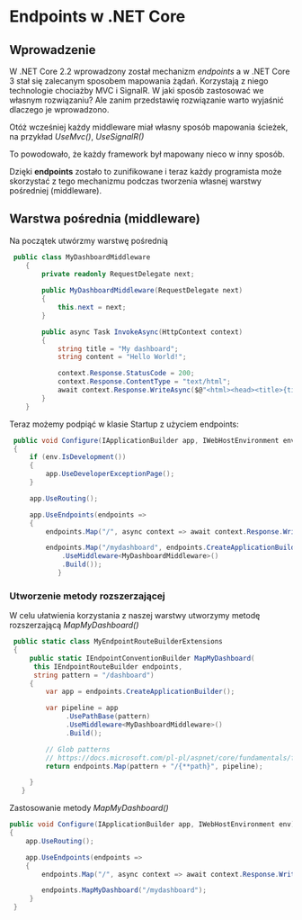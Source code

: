 # Endpoints w .NET Core

## Wprowadzenie
W .NET Core 2.2 wprowadzony został mechanizm *endpoints* a w .NET Core 3 stał się zalecanym sposobem mapowania żądań.
Korzystają z niego technologie chociażby MVC i SignalR. W jaki sposób zastosować we własnym rozwiązaniu?
Ale zanim przedstawię rozwiązanie warto wyjaśnić dlaczego je wprowadzono.

Otóż wcześniej każdy middleware miał własny sposób mapowania ścieżek, na przykład *UseMvc()*, *UseSignalR()*

To powodowało, że każdy framework był mapowany nieco w inny sposób. 

Dzięki **endpoints** zostało to zunifikowane i teraz każdy programista może skorzystać z tego mechanizmu podczas tworzenia własnej warstwy pośredniej (middleware).

## Warstwa pośrednia (middleware)

Na początek utwórzmy warstwę pośrednią

~~~ csharp
 public class MyDashboardMiddleware
    {
        private readonly RequestDelegate next;
  
        public MyDashboardMiddleware(RequestDelegate next)
        {
            this.next = next;     
        }

        public async Task InvokeAsync(HttpContext context)
        {
            string title = "My dashboard";
            string content = "Hello World!";

            context.Response.StatusCode = 200;
            context.Response.ContentType = "text/html";
            await context.Response.WriteAsync($@"<html><head><title>{title}</title><head><body>{content}</body></html>");
        }
    }
~~~

Teraz możemy podpiąć w klasie Startup z użyciem endpoints:

~~~ csharp
 public void Configure(IApplicationBuilder app, IWebHostEnvironment env)
 {
     if (env.IsDevelopment())
     {
         app.UseDeveloperExceptionPage();
     }

     app.UseRouting();

     app.UseEndpoints(endpoints =>
     {
         endpoints.Map("/", async context => await context.Response.WriteAsync("Hello World!"));

         endpoints.Map("/mydashboard", endpoints.CreateApplicationBuilder()
             .UseMiddleware<MyDashboardMiddleware>()
             .Build());
            }
  ~~~
               

### Utworzenie metody rozszerzającej 

W celu ułatwienia korzystania z naszej warstwy utworzymy metodę rozszerzającą *MapMyDashboard()*

~~~ csharp
 public static class MyEndpointRouteBuilderExtensions
 {
     public static IEndpointConventionBuilder MapMyDashboard(
      this IEndpointRouteBuilder endpoints,
      string pattern = "/dashboard")
     {
         var app = endpoints.CreateApplicationBuilder();

         var pipeline = app
              .UsePathBase(pattern)
              .UseMiddleware<MyDashboardMiddleware>()
              .Build();

         // Glob patterns
         // https://docs.microsoft.com/pl-pl/aspnet/core/fundamentals/file-providers?view=aspnetcore-3.1
         return endpoints.Map(pattern + "/{**path}", pipeline);

     }
   }
~~~

Zastosowanie metody *MapMyDashboard()*

~~~ csharp
public void Configure(IApplicationBuilder app, IWebHostEnvironment env)
{
    app.UseRouting();

    app.UseEndpoints(endpoints =>
    {
        endpoints.Map("/", async context => await context.Response.WriteAsync("Hello World!"));

        endpoints.MapMyDashboard("/mydashboard");
     }
 }
~~~
